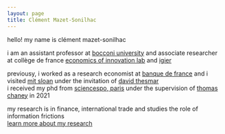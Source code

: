 ```yaml
---
layout: page
title: Clément Mazet-Sonilhac
---
```


<!--- ### Presentation --->


hello! my name is clément mazet-sonilhac

i am an assistant professor at [bocconi university](https://finance.unibocconi.eu/people) and associate researcher at collège de france [economics of innovation lab](https://www.college-de-france.fr/site/en-economics-innovation-lab/Clement-Mazet-Sonilhac.htm) and [igier](http://www.igier.unibocconi.it/)

previousy, i worked as a research economist at [banque de france](https://www.banque-france.fr/en/page-sommaire/research) 
and i visited [mit sloan](https://mitsloan.mit.edu/faculty/academic-groups/finance/about-us) under the invitation of [david thesmar](https://sites.google.com/site/dthesmar/) \
i received my phd from [sciencespo, paris](http://econ.sciences-po.fr/faculty-permanent-faculty) under the supervision of [thomas chaney](https://sites.google.com/site/thomaschaney/) in 2021

my research is in finance, international trade and studies the role of information frictions  
[learn more about my research](/research)

<!---  ### Research --->


